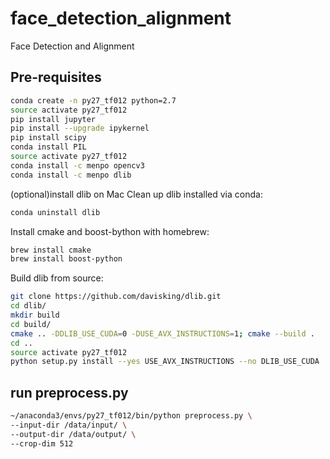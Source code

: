 # face_detection_alignment
Face Detection and Alignment


## Pre-requisites
```bash
conda create -n py27_tf012 python=2.7
source activate py27_tf012
pip install jupyter
pip install --upgrade ipykernel
pip install scipy
conda install PIL
source activate py27_tf012
conda install -c menpo opencv3
conda install -c menpo dlib
```

(optional)install dlib on Mac
Clean up dlib installed via conda:
```bash
conda uninstall dlib
```
Install cmake and boost-bython with homebrew:
```bash
brew install cmake
brew install boost-python
```
Build dlib from source:
```bash
git clone https://github.com/davisking/dlib.git
cd dlib/
mkdir build
cd build/
cmake .. -DDLIB_USE_CUDA=0 -DUSE_AVX_INSTRUCTIONS=1; cmake --build .
cd ..
source activate py27_tf012
python setup.py install --yes USE_AVX_INSTRUCTIONS --no DLIB_USE_CUDA
```


## run preprocess.py
```bash
~/anaconda3/envs/py27_tf012/bin/python preprocess.py \
--input-dir /data/input/ \
--output-dir /data/output/ \
--crop-dim 512
```
